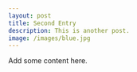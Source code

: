 ```yaml
---
layout: post
title: Second Entry
description: This is another post.
image: /images/blue.jpg
---
```

Add some content here.
